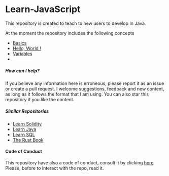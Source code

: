 # Learn-JavaScript
This repository is created to teach to new users to develop 
In Java. 

At the moment the repository includes the following concepts
- [Basics](https://github.com/fededev01/Learn-JavaScript/blob/master/basics.js)
- [Hello, World !](https://github.com/fededev01/Learn-JavaScript/blob/master/hello-world.js)
- [Variables](https://github.com/fededev01/Learn-JavaScript/blob/master/variables.js)
- [](https://github.com/fededev01/Learn-JavaScript/blob/master/strings.js)


##### How can I help?

If you believe any information here is erroneous, please report it as an issue or create a pull request. 
I welcome suggestions, feedback and new content, as long as it follows the format that I am using. 
You can also star this repository if you like the content.

##### Similar Repositories 

- [Learn Solidity](https://github.com/fededev01/Learn-Solidity)
- [Learn Java](https://github.com/fededev01/Learn-Java)
- [Learn SQL](https://github.com/fededev01/learn-sql)
- [The Rust Book](https://github.com/fededev01/book-it)


#### Code of Conduct

This repository have also a code of conduct, consult it by clicking [here](https://github.com/fededev01/Learn-JavaScript/blob/master/CODE_OF_CONDUCT.md)
Please, before to interact with the repo, read it.

